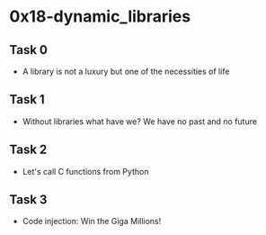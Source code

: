 # 0x18-dynamic_libraries

## Task 0
* A library is not a luxury but one of the necessities of life

## Task 1
* Without libraries what have we? We have no past and no future

## Task 2
* Let's call C functions from Python

## Task 3
* Code injection: Win the Giga Millions!